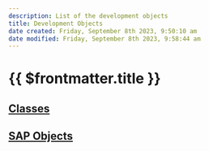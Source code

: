 ```yaml
---
description: List of the development objects
title: Development Objects
date created: Friday, September 8th 2023, 9:50:10 am
date modified: Friday, September 8th 2023, 9:58:44 am
---
```

#  {{ $frontmatter.title }}

## [Classes](./classes/)

## [SAP Objects](./sap-objects/)
